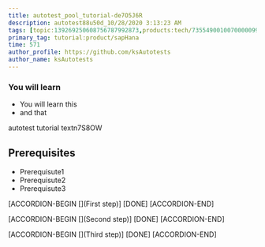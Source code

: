 ```yaml
---
title: autotest_pool_tutorial-de7O5J6R
description: autotest88u50d_10/28/2020 3:13:23 AM
tags: [topic:139269250608756787992873,products:tech/73554900100700000996,tutorial:experience/advanced]
primary_tag: tutorial:product/sapHana
time: 571
author_profile: https://github.com/ksAutotests
author_name: ksAutotests
---
```

### You will learn
- You will learn this
- and that

autotest tutorial textn7S8OW

## Prerequisites
- Prerequisute1
- Prerequisute2
- Prerequisute3

[ACCORDION-BEGIN [](First step)]
[DONE]
[ACCORDION-END]

[ACCORDION-BEGIN [](Second step)]
[DONE]
[ACCORDION-END]

[ACCORDION-BEGIN [](Third step)]
[DONE]
[ACCORDION-END]

